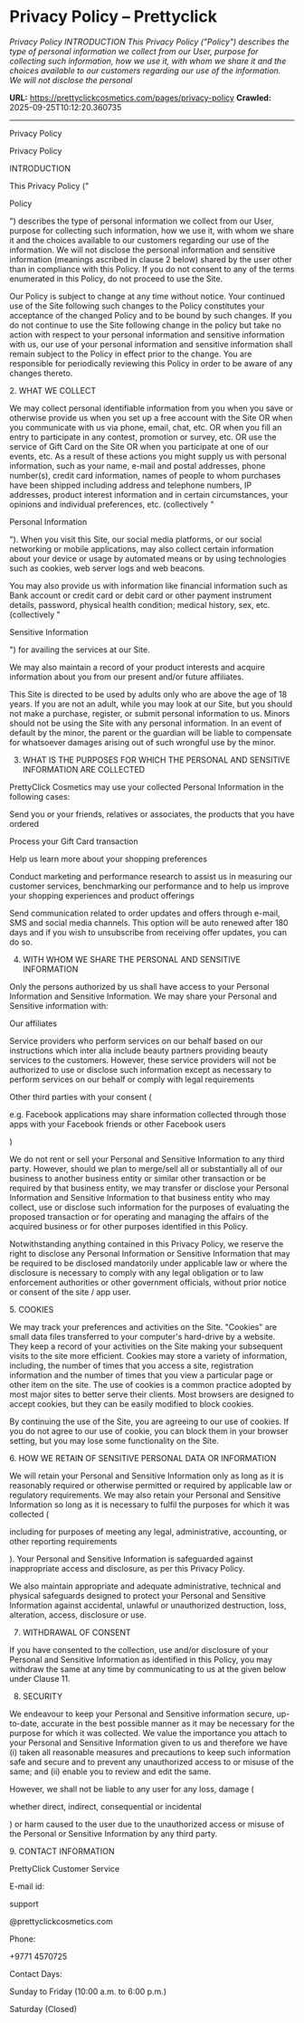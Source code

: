 # Privacy Policy – Prettyclick

*Privacy Policy INTRODUCTION This Privacy Policy ("Policy") describes the type of personal information we collect from our User, purpose for collecting such information, how we use it, with whom we share it and the choices available to our customers regarding our use of the information. We will not disclose the personal*

**URL:** https://prettyclickcosmetics.com/pages/privacy-policy
**Crawled:** 2025-09-25T10:12:20.360735

---

Privacy Policy

Privacy Policy

INTRODUCTION

This Privacy Policy ("

Policy

") describes the type of personal information we collect from our User, purpose for collecting such information, how we use it, with whom we share it and the choices available to our customers regarding our use of the information. We will not disclose the personal information and sensitive information (meanings ascribed in clause 2 below) shared by the user other than in compliance with this Policy. If you do not consent to any of the terms enumerated in this Policy, do not proceed to use the Site.

Our Policy is subject to change at any time without notice. Your continued use of the Site following such changes to the Policy constitutes your acceptance of the changed Policy and to be bound by such changes. If you do not continue to use the Site following change in the policy but take no action with respect to your personal information and sensitive information with us, our use of your personal information and sensitive information shall remain subject to the Policy in effect prior to the change. You are responsible for periodically reviewing this Policy in order to be aware of any changes thereto.

2. WHAT WE COLLECT

We may collect personal identifiable information from you when you save or otherwise provide us when you set up a free account with the Site OR when you communicate with us via phone, email, chat, etc. OR when you fill an entry to participate in any contest, promotion or survey, etc. OR use the service of Gift Card on the Site OR when you participate at one of our events, etc. As a result of these actions you might supply us with personal information, such as your name, e-mail and postal addresses, phone number(s), credit card information, names of people to whom purchases have been shipped including address and telephone numbers, IP addresses, product interest information and in certain circumstances, your opinions and individual preferences, etc. (collectively "

Personal Information

"). When you visit this Site, our social media platforms, or our social networking or mobile applications, may also collect certain information about your device or usage by automated means or by using technologies such as cookies, web server logs and web beacons.

You may also provide us with information like financial information such as Bank account or credit card or debit card or other payment instrument details, password, physical health condition; medical history, sex, etc. (collectively "

Sensitive Information

") for availing the services at our Site.

We may also maintain a record of your product interests and acquire information about you from our present and/or future affiliates.

This Site is directed to be used by adults only who are above the age of 18 years. If you are not an adult, while you may look at our Site, but you should not make a purchase, register, or submit personal information to us. Minors should not be using the Site with any personal information. In an event of default by the minor, the parent or the guardian will be liable to compensate for whatsoever damages arising out of such wrongful use by the minor.

3. WHAT IS THE PURPOSES FOR WHICH THE PERSONAL AND SENSITIVE INFORMATION ARE COLLECTED

PrettyClick Cosmetics may use your collected Personal Information in the following cases:

Send you or your friends, relatives or associates, the products that you have ordered

Process your Gift Card transaction

Help us learn more about your shopping preferences

Conduct marketing and performance research to assist us in measuring our customer services, benchmarking our performance and to help us improve your shopping experiences and product offerings

Send communication related to order updates and offers through e-mail, SMS and social media channels. This option will be auto renewed after 180 days and if you wish to unsubscribe from receiving offer updates, you can do so.

4. WITH WHOM WE SHARE THE PERSONAL AND SENSITIVE INFORMATION

Only the persons authorized by us shall have access to your Personal Information and Sensitive Information. We may share your Personal and Sensitive information with:

Our affiliates

Service providers who perform services on our behalf based on our instructions which inter alia include beauty partners providing beauty services to the customers. However, these service providers will not be authorized to use or disclose such information except as necessary to perform services on our behalf or comply with legal requirements

Other third parties with your consent (

e.g. Facebook applications may share information collected through those apps with your Facebook friends or other Facebook users

)

We do not rent or sell your Personal and Sensitive Information to any third party. However, should we plan to merge/sell all or substantially all of our business to another business entity or similar other transaction or be required by that business entity, we may transfer or disclose your Personal Information and Sensitive Information to that business entity who may collect, use or disclose such information for the purposes of evaluating the proposed transaction or for operating and managing the affairs of the acquired business or for other purposes identified in this Policy.

Notwithstanding anything contained in this Privacy Policy, we reserve the right to disclose any Personal Information or Sensitive Information that may be required to be disclosed mandatorily under applicable law or where the disclosure is necessary to comply with any legal obligation or to law enforcement authorities or other government officials, without prior notice or consent of the site / app user.

5. COOKIES

We may track your preferences and activities on the Site. "Cookies" are small data files transferred to your computer's hard-drive by a website. They keep a record of your activities on the Site making your subsequent visits to the site more efficient. Cookies may store a variety of information, including, the number of times that you access a site, registration information and the number of times that you view a particular page or other item on the site. The use of cookies is a common practice adopted by most major sites to better serve their clients. Most browsers are designed to accept cookies, but they can be easily modified to block cookies.

By continuing the use of the Site, you are agreeing to our use of cookies. If you do not agree to our use of cookie, you can block them in your browser setting, but you may lose some functionality on the Site.

6. HOW WE RETAIN OF SENSITIVE PERSONAL DATA OR INFORMATION

We will retain your Personal and Sensitive Information only as long as it is reasonably required or otherwise permitted or required by applicable law or regulatory requirements. We may also retain your Personal and Sensitive Information so long as it is necessary to fulfil the purposes for which it was collected (

including for purposes of meeting any legal, administrative, accounting, or other reporting requirements

). Your Personal and Sensitive Information is safeguarded against inappropriate access and disclosure, as per this Privacy Policy.

We also maintain appropriate and adequate administrative, technical and physical safeguards designed to protect your Personal and Sensitive Information against accidental, unlawful or unauthorized destruction, loss, alteration, access, disclosure or use.

7. WITHDRAWAL OF CONSENT

If you have consented to the collection, use and/or disclosure of your Personal and Sensitive Information as identified in this Policy, you may withdraw the same at any time by communicating to us at the given below under Clause 11.

8. SECURITY

We endeavour to keep your Personal and Sensitive information secure, up-to-date, accurate in the best possible manner as it may be necessary for the purpose for which it was collected. We value the importance you attach to your Personal and Sensitive Information given to us and therefore we have (i) taken all reasonable measures and precautions to keep such information safe and secure and to prevent any unauthorized access to or misuse of the same; and (ii) enable you to review and edit the same.

However, we shall not be liable to any user for any loss, damage (

whether direct, indirect, consequential or incidental

) or harm caused to the user due to the unauthorized access or misuse of the Personal or Sensitive Information by any third party.

9. CONTACT INFORMATION

PrettyClick Customer Service

E-mail id:

support

@prettyclickcosmetics.com

Phone:

+9771 4570725

Contact Days:

Sunday to Friday (10:00 a.m. to 6:00 p.m.)

Saturday (Closed)